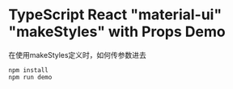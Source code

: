 TypeScript React "material-ui" "makeStyles" with Props Demo
===================================

在使用makeStyles定义时，如何传参数进去

```
npm install
npm run demo
```
